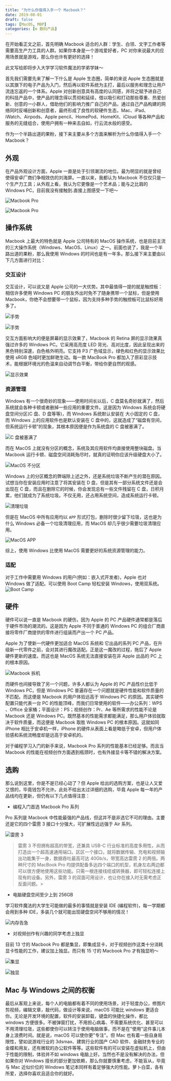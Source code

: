 ```yaml
---
title: "为什么你值得入手一个 Macbook？"
date: 2019-08-01
draft: false
tags: [MacOS, MBP]
categories: [⚙️ 数码产品]
---
```


在开始看正文之前，首先明确 Macbook 适合的人群：学生、白领、文字工作者等需要高生产力工具的人群。如果你本身是一个游戏爱好者，PC 对你来说最大的应用场景就是游戏，那么你也许有更好的选择！

此文写给即将步入大学学习软件魔法的学弟学妹～<!-- more -->

首先我们需要先来了解一下什么是 Apple 生态圈，简单的来说 Apple 生态圈就是以其旗下的电子产品为入门，然后再以软件系统为主打，最后以服务和理念让用户流连忘返的一个体系。Apple 对创新创意具有高度的认同感，并将之赋予进自己的科技产品中，使产品的理念得以贯彻和延续，借以吸引和打动那些尊重、热爱创新、创意的一小群人，借助他们的影响力推广自己的产品，通过自己产品构建的网络同时反哺创新和创意者，最终形成了良性的软硬件生态，Mac、iPad、iWatch、Airpods、Apple pencil、HomePod、HomeKit、iCloud 等各种产品和服务的无缝组合，使用户拥有一种来去自如，行云流水般的感受。

作为一个半路出道的果粉，接下来主要从多个方面来解析为什么你值得入手一个 Macbook？

## 外观

在产品外观设计方面，Apple 一直是处于引领潮流的地位。最为明显的就是曾经使得安卓厂商们争相效仿的刘海屏。一直以来，我都认为 Macbook 不仅仅只是一个生产力工具；从外观上看，我认为它更像是一个艺术品；能与之比肩的 Windows PC，目前我没有接触到.直接上图感受一下吧～

![Macbook Pro](https://picbed.kimyang.cn/202109050821469.jpg)

![Macbook Pro](https://picbed.kimyang.cn/202109050821378.jpg)

## 操作系统

Macbook 上最大的特色就是 Apple 公司特有的 MacOS 操作系统，也是目前主流的三大操作系统（Windows、MacOS、Linux）之一。前面也说了，我是一个半路出道的果粉，那么我使用 Windows 的时间也是有一年多。那么接下来主要由以下几方面进行对比：

### 交互设计

交互设计，可以说又是 Apple 公司的一大优势。其中最值得一提的就是触控板：相信许多使用 Windows PC 的朋友外出时免不了随身携带一个鼠标，但是使用 Macbook，你绝不会想要带一个鼠标，因为支持多种手势的触控板可比鼠标好用多了。

![手势](https://picbed.kimyang.cn/202109050821622.gif)

![手势](https://picbed.kimyang.cn/202109050821850.gif)

交互方面影响大的便是屏幕的显示效果了，Macbook 的 Retina 屏的显示效果真强过许多的 Windows PC。它采用高亮度 LED 背光、高对比度，因此呈现出来的黑色特别深邃，白色格外明亮。它支持 P3 广色域显示，绿色和红色的显示效果比使用 sRGB 色域时更加鲜艳生动。每一款 MacBook Pro 都加入了原彩显示技术，能根据环境光的色温来自动调节白平衡，带给你更自然的观感。

![显示效果](https://picbed.kimyang.cn/202109050822840.jpg)

### 资源管理

Windows 有一个很奇妙的现象——使用时间长以后，C 盘莫名奇妙就满了，然后系统就会各种卡顿或者删掉一些应用的重要文件。这是因为 Windows 系统会将硬盘空间分区(C 盘、D 盘等等)，而 Windows 系统默认安装在 大小固定的 C 盘，而 Windows 上的应用软件也是默认安装在 C 盘中的，这就造成了“磁盘有空间，但系统运行卡顿”的现象，其根本原因便是作为系统盘的 C 盘被塞满了。

![C 盘被塞满了](https://picbed.kimyang.cn/202109050822011.jpg)

而在 MacOS 上就没有分区的概念，系统及其应用软件均直接使用整块磁盘。当 Macbook 运行卡顿、磁盘空间消耗殆尽时，就真的证明你应该升级硬盘大小了。

![MacOS 不分区](https://picbed.kimyang.cn/202109050822405.jpg)

Windows 上的分区概念的弊端除上述之外，还是系统垃圾不断产生的潜在原因。试想当你在安装应用时注意了将其安装在 D 盘，但是其有一部分系统文件还是会出现在 C 盘，而且在删除它的时候，你会发现总有一些文件残留在 C 盘，日积月累，他们就成为了系统垃圾。不仅无用，还占用系统空间，造成系统运行卡顿。

![清理垃圾](https://picbed.kimyang.cn/202109050822104.jpg)

但是在 MacOS 中所有应用均以 `APP` 形式打包，删除时很少留下垃圾，这也是为什么 Windows 必备一个垃圾清理应用，而 MacOS 却几乎很少需要垃圾清理应用。

![MacOS APP](https://picbed.kimyang.cn/202109050822590.jpg)

综上，使用 Windows 比使用 MacOS 需要更好的系统资源管理的能力。

### 适配

对于工作中需要用 Windows 的用户(例如：嵌入式开发者)，Apple 也对 Windows 做了适配。可以使用 Boot Camp 轻松安装 Windows，使用双系统。
![ Boot Camp ](https://picbed.kimyang.cn/202109050822341.jpg)

## 硬件

硬件可以说一直是 Macbook 的硬伤，因为 Apple 的 PC 产品硬件通常都是落后于硬件市场的潮流的。这是因为 Apple 不同于普通的 Windows PC 的组合厂商直接将零件厂商提供的零件进行组装而产出一个 PC 产品。

Apple 为了使新一代硬件更加适合 MacOS 系统和 它出品的系列 PC 产品，在升级新一代零件之前，会对其进行魔改适配。正是这一魔改的过程，拖后了 Apple 硬件更新的速度。而这也是 MacOS 系统无法直接安装在非 Apple 出品的 PC 上的根本原因。

![Macbook 拆机](https://picbed.kimyang.cn/202109050822952.jpg)

而硬件也间接导致了另一个问题，许多人都认为 Apple 的 PC 产品性价比低于 Windows PC，但是 Windows PC 普遍存在一个问题就是硬件性能和软件质量的不匹配。而这便是 Macbook 的用户体验远高于 Windows PC 的原因。其实硬件配置只能代表一台 PC 的性能顶峰，而我们日常使用的软件——办公系列：WPS 、Office 全家桶；平面设计：PS；视频创作：Pr、Ae 等所需求的性能不论是 Macbook 还是 Windows PC。既然基本的性能需求都能满足，那么用户体验就取决于软件质量，而这便是 Macbook 取胜 Windows PC 的根本原因。这就如同 iPhone 相比于安卓机一样，iPhone 的硬件从表面上看是略低于安卓，但用户体验感和系统流畅度却是远高于安卓机的。

对于编程学习入门的新手来说，Macbook Pro 系列的性能基本已经足够。而且当 Macbook 的性能在视频创作方面遇到瓶颈时，也有外接显卡等不错的解决方案。

## 选购

那么说到这里，你是不是已经心动了？但 Apple 给出的选购方案，也是让人又爱又恨的，毕竟钱包不允许。此处不给出太过详细的选购，毕竟 Apple 每一年的产品线均在更新，但仍有以下几点值得注意：

- 编程入门首选 Macbook Pro 系列

Pro 系列是 Macbook 中性能最强的产品线，但这并不是非选它不可的理由。主要还是它的四个雷雳 3 接口十分强大，可扩展性远远强于 Air 系列。

![雷雳 3 ](https://picbed.kimyang.cn/202109050822525.jpg)

> 雷雳 3 不但拥有超高的带宽，还兼具 USB-C 行业标准的高度多用性，从而打造出一个超高速通用端口。区区一个接口，就将数据传输、充电和视频输出功能集于一身，数据吞吐最高可达 40Gb/s，带宽高达雷雳 2 的两倍。两种尺寸的 MacBook Pro 均提供配备多达四个端口的机型，机身左右两边都可以很方便地使用这些功能。只需一根连接线缆或转换器，即可轻松连接上现有的设备。另外，雷雳 3 的双面可用设计，也让你在接入时无需考虑正反面问题。>

- 电脑硬盘空间至少上到 256GB

学习软件魔法的大学生可能做的最多的事情就是安装 IDE (编程软件)，每一学期都会用到多种 IDE，多装几个就可能出现硬盘空间不够用的情况！

![内存告急](https://picbed.kimyang.cn/202109050822959.jpg)

- 对视频创作有兴趣的同学考虑上独显

目前 13 寸的 Macbook Pro 都是集显，即集成显卡，对于视频创作这类十分消耗显卡性能的工作，建议加上独显。而只有 15 寸的 Macbook Pro 才有独显哟～

![集显](https://picbed.kimyang.cn/202109050822524.jpg)

![独显](https://picbed.kimyang.cn/202109050822318.jpg)

## Mac 与 Windows 之间的权衡

最后从客观上来说，每个人的电脑都有着不同的使用场景，对于轻度办公，修图片剪视频，编辑文章，敲代码，做设计等来说，macOS 可能比 windows 更适合你。无论是开发环境的配置，软件的安装卸载，键盘的快捷化操作，都比 windows 方便很多。不被弹窗打扰，不用担心病毒、不需要系统优化、甚至可以不用清理垃圾，这些都使你可以转注于使用电脑做事，而不是在"使用"这件事儿本身上浪费时间。就是说，macOS 可以使你更"专注"。但 Mac 也有着一些自身局限性，譬如说游戏行业的 3dsmax、建筑行业的国产 CAD 软件、金融财务专业的金蝶和用友，还有微软的办公软件等等。这些软件有的可以安装在虚拟机上，但由于性能的限制，体验并不如 windows 电脑上好。当然也不是没有解决的办法，但如果你对 Windows 擅长的部分更加依赖，那么你就要慎重考虑，不能盲从，毕竟与 Mac 近似价位的 Windows 笔记本同样有着足够强大的性能。萝卜白菜，各有所爱，选择你喜欢且适合你的就好。
